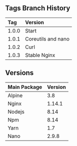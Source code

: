 ## Tags Branch History

Tag          | Version
:------------|:----------
 1.0.0       | Start
 1.0.1       | Coreutils and nano
 1.0.2       | Curl
 1.0.3       | Stable Nginx
 
## Versions

Main Package  | Version
:-------------|:----------
 Alpine       | 3.8
 Nginx       | 1.14.1
 Nodejs       | 8.14
 Npm       | 8.14
 Yarn       | 1.7
 Nano       | 2.9.8
